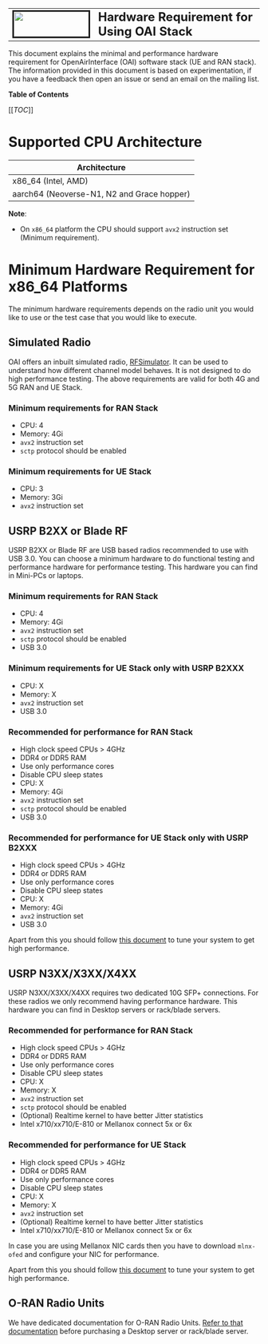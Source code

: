 <table style="border-collapse: collapse; border: none;">
  <tr style="border-collapse: collapse; border: none;">
    <td style="border-collapse: collapse; border: none;">
      <a href="http://www.openairinterface.org/">
         <img src="./images/oai_final_logo.png" alt="" border=3 height=50 width=150>
         </img>
      </a>
    </td>
    <td style="border-collapse: collapse; border: none; vertical-align: center;">
      <b><font size = "5">Hardware Requirement for Using OAI Stack</font></b>
    </td>
  </tr>
</table>

This document explains the minimal and performance hardware requirement for OpenAirInterface (OAI) software stack (UE and RAN stack). The information provided in this document is based on experimentation, if you have a feedback then open an issue or send an email on the mailing list. 

**Table of Contents**

[[_TOC_]]

# Supported CPU Architecture

|Architecture                               |
|------------------------------------------ |
|x86_64 (Intel, AMD)                        |
|aarch64 (Neoverse-N1, N2 and Grace hopper) |

**Note**: 

- On `x86_64` platform the CPU should support `avx2` instruction set (Minimum requirement).

# Minimum Hardware Requirement for x86_64 Platforms

The minimum hardware requirements depends on the radio unit you would like to use or the test case that you would like to execute.  

## Simulated Radio 

OAI offers an inbuilt simulated radio, [RFSimulator](../radio/rfsimulator/README.md). It can be used to understand how different channel model behaves. It is not designed to do high performance testing. The above requirements are valid for both 4G and 5G RAN and UE Stack. 

### Minimum requirements for RAN Stack

- CPU: 4
- Memory: 4Gi
- `avx2` instruction set
- `sctp` protocol should be enabled

### Minimum requirements for UE Stack

- CPU: 3
- Memory: 3Gi
- `avx2` instruction set


## USRP B2XX or Blade RF

USRP B2XX or Blade RF are USB based radios recommended to use with USB 3.0. You can choose a minimum hardware to do functional testing and performance hardware for performance testing. This hardware you can find in Mini-PCs or laptops.

### Minimum requirements for RAN Stack

- CPU: 4
- Memory: 4Gi
- `avx2` instruction set
- `sctp` protocol should be enabled
- USB 3.0

### Minimum requirements for UE Stack only with USRP B2XXX

- CPU: X
- Memory: X
- `avx2` instruction set
- USB 3.0

### Recommended for performance for RAN Stack

- High clock speed CPUs > 4GHz 
- DDR4 or DDR5 RAM
- Use only performance cores
- Disable CPU sleep states
- CPU: X
- Memory: 4Gi
- `avx2` instruction set
- `sctp` protocol should be enabled
- USB 3.0

### Recommended for performance for UE Stack only with USRP B2XXX

- High clock speed CPUs > 4GHz 
- DDR4 or DDR5 RAM 
- Use only performance cores
- Disable CPU sleep states
- CPU: X
- Memory: 4Gi
- `avx2` instruction set
- USB 3.0

Apart from this you should follow [this document](./tuning_and_security.md) to 
tune your system to get high performance. 

## USRP N3XX/X3XX/X4XX

USRP N3XX/X3XX/X4XX requires two dedicated 10G SFP+ connections. For these radios we only recommend having performance hardware. This hardware you can find in Desktop servers or rack/blade servers. 

### Recommended for performance for RAN Stack

- High clock speed CPUs > 4GHz
- DDR4 or DDR5 RAM 
- Use only performance cores
- Disable CPU sleep states
- CPU: X
- Memory: X
- `avx2` instruction set
- `sctp` protocol should be enabled
- (Optional) Realtime kernel to have better Jitter statistics
- Intel x710/xx710/E-810 or Mellanox connect 5x or 6x

### Recommended for performance for UE Stack

- High clock speed CPUs > 4GHz 
- DDR4 or DDR5 RAM
- Use only performance cores
- Disable CPU sleep states
- CPU: X
- Memory: X
- `avx2` instruction set
- (Optional) Realtime kernel to have better Jitter statistics
- Intel x710/xx710/E-810 or Mellanox connect 5x or 6x

In case you are using Mellanox NIC cards then you have to download `mlnx-ofed` and configure your NIC for performance. 

Apart from this you should follow [this document](./tuning_and_security.md) to 
tune your system to get high performance. 

## O-RAN Radio Units

We have dedicated documentation for O-RAN Radio Units. [Refer to that documentation](./ORAN_FHI7.2_Tutorial.md) before purchasing a Desktop server or rack/blade server. 

